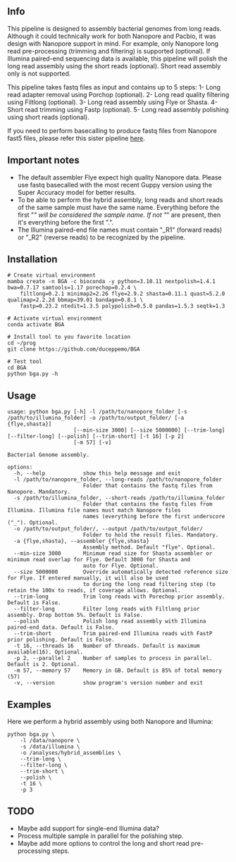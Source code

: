 ## Info
This pipeline is designed to assembly bacterial genomes from long reads. Although it could technically work for both Nanopore and Pacbio,
it was design with Nanopore support in mind. For example, only Nanopore long read pre-processing (trimming and filtering) is supported (optional).
If Illumina paired-end sequencing data is available, this pipeline will polish the long read assembly using the short reads (optional). Short read assembly only is not supported.

This pipeline takes fastq files as input and contains up to 5 steps:
1- Long read adapter removal using Porchop (optional).
2- Long read quality filtering using Filtlong (optional).
3- Long read assembly using Flye or Shasta.
4- Short read trimming using Fastp (optional).
5- Long read assembly polishing using short reads (optional).

If you need to perform basecalling to produce fastq files from Nanopore fast5 files, please refer this sister pipeline [here](https://github.com/duceppemo/basecall_nanopore).

## Important notes
* The default assembler Flye expect high quality Nanopore data. Please use fastq basecalled with the most recent Guppy version using the Super Accuracy model for better results.
* To be able to perform the hybrid assembly, long reads and short reads of the same sample must have the same name. Everything before the first "_" will be considered the sample name. If not "_" are present, then it's everything before the first ".".
* The Illumina paired-end file names must contain "_R1" (forward reads) or "_R2" (reverse reads) to be recognized by the pipeline.

## Installation
```commandline
# Create virtual environment
mamba create -n BGA -c bioconda -y python=3.10.11 nextpolish=1.4.1 bwa=0.7.17 samtools=1.17 porechop=0.2.4 \
    filtlong=0.2.1 minimap2=2.26 flye=2.9.2 shasta=0.11.1 quast=5.2.0 qualimap=2.2.2d bbmap=39.01 bandage=0.8.1 \
    fastp=0.23.2 ntedit=1.3.5 polypolish=0.5.0 pandas=1.5.3 seqtk=1.3

# Activate virtual environment
conda activate BGA

# Install tool to you favorite location
cd ~/prog
git clone https://github.com/duceppemo/BGA

# Test tool
cd BGA
python bga.py -h
```
## Usage
```commandline
usage: python bga.py [-h] -l /path/to/nanopore_folder [-s /path/to/illumina_folder] -o /path/to/output_folder/ [-a {flye,shasta}]
                     [--min-size 3000] [--size 5000000] [--trim-long] [--filter-long] [--polish] [--trim-short] [-t 16] [-p 2]
                     [-m 57] [-v]

Bacterial Genome assembly.

options:
  -h, --help            show this help message and exit
  -l /path/to/nanopore_folder, --long-reads /path/to/nanopore_folder
                        Folder that contains the fastq files from Nanopore. Mandatory.
  -s /path/to/illumina_folder, --short-reads /path/to/illumina_folder
                        Folder that contains the fastq files from Illumina. Illumina file names must match Nanopore files
                        names (everything before the first underscore ("_"). Optional.
  -o /path/to/output_folder/, --output /path/to/output_folder/
                        Folder to hold the result files. Mandatory.
  -a {flye,shasta}, --assembler {flye,shasta}
                        Assembly method. Default "flye". Optional.
  --min-size 3000       Minimum read size for Shasta assembler or minimum read overlap for Flye. Default 3000 for Shasta and
                        auto for Flye. Optional.
  --size 5000000        Override automatically detected reference size for Flye. If entered manually, it will also be used
                        to during the long read filtering step (to retain the 100x to reads, if coverage allows. Optional.
  --trim-long           Trim long reads with Porechop prior assembly. Default is False.
  --filter-long         Filter long reads with Filtlong prior assembly. Drop bottom 5%. Default is False.
  --polish              Polish long read assembly with Illumina paired-end data. Default is False.
  --trim-short          Trim paired-end Illumina reads with FastP prior polishing. Default is False.
  -t 16, --threads 16   Number of threads. Default is maximum available(16). Optional.
  -p 2, --parallel 2    Number of samples to process in parallel. Default is 2. Optional.
  -m 57, --memory 57    Memory in GB. Default is 85% of total memory (57)
  -v, --version         show program's version number and exit
```
## Examples
Here we perform a hybrid assembly using both Nanopore and Illumina:  
```commandline
python bga.py \
    -l /data/nanopore \
    -s /data/illumina \
    -o /analyses/hybrid_assemblies \
    --trim-long \
    --filter-long \
    --trim-short \
    --polish \
    -t 16 \
    -p 3
```
## TODO
* Maybe add support for single-end Illumina data?
* Process multiple sample in parallel for the polishing step.
* Maybe add more options to control the long and short read pre-processing steps.
